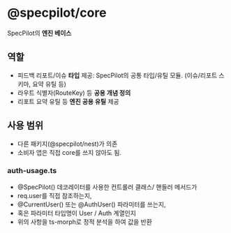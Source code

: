 <!-- 목적: core 패키지의 역할/입출력/확장 포인트를 문서화 -->

# @specpilot/core

SpecPilot의 **엔진 베이스**

## 역할

- 피드백 리포트/이슈 **타입** 제공: SpecPilot의 공통 타입/유틸 모듈. (이슈/리포트 스키마, 요약 유틸 등)
- 라우트 식별자(RouteKey) 등 **공용 개념 정의**
- 리포트 요약 유틸 등 **엔진 공용 유틸** 제공

## 사용 범위

- 다른 패키지(@specpilot/nest)가 의존
- 소비자 앱은 직접 core를 쓰지 않아도 됨.

### auth-usage.ts

- @SpecPilot() 데코레이터를 사용한 컨트롤러 클래스/ 핸들러 메서드가
- req.user를 직접 참조하는지,
- @CurrentUser() 또는 @AuthUser() 파라미터를 쓰는지,
- 혹은 파라미터 타입명이 User / Auth 계열인지
- 위의 사항을 ts-morph로 정적 분석을 하여 값을 반환
